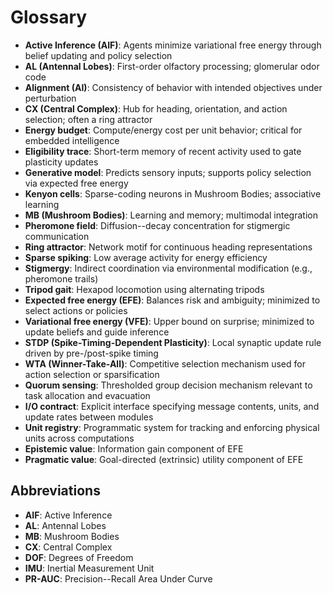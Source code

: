 # Glossary

- **Active Inference (AIF)**: Agents minimize variational free energy through belief updating and policy selection
- **AL (Antennal Lobes)**: First-order olfactory processing; glomerular odor code
- **Alignment (AI)**: Consistency of behavior with intended objectives under perturbation
- **CX (Central Complex)**: Hub for heading, orientation, and action selection; often a ring attractor
- **Energy budget**: Compute/energy cost per unit behavior; critical for embedded intelligence
- **Eligibility trace**: Short-term memory of recent activity used to gate plasticity updates
- **Generative model**: Predicts sensory inputs; supports policy selection via expected free energy
- **Kenyon cells**: Sparse-coding neurons in Mushroom Bodies; associative learning
- **MB (Mushroom Bodies)**: Learning and memory; multimodal integration
- **Pheromone field**: Diffusion--decay concentration for stigmergic communication
- **Ring attractor**: Network motif for continuous heading representations
- **Sparse spiking**: Low average activity for energy efficiency
- **Stigmergy**: Indirect coordination via environmental modification (e.g., pheromone trails)
- **Tripod gait**: Hexapod locomotion using alternating tripods
- **Expected free energy (EFE)**: Balances risk and ambiguity; minimized to select actions or policies
- **Variational free energy (VFE)**: Upper bound on surprise; minimized to update beliefs and guide inference
 - **STDP (Spike-Timing-Dependent Plasticity)**: Local synaptic update rule driven by pre-/post-spike timing
 - **WTA (Winner-Take-All)**: Competitive selection mechanism used for action selection or sparsification
 - **Quorum sensing**: Thresholded group decision mechanism relevant to task allocation and evacuation
 - **I/O contract**: Explicit interface specifying message contents, units, and update rates between modules
 - **Unit registry**: Programmatic system for tracking and enforcing physical units across computations
 - **Epistemic value**: Information gain component of EFE
 - **Pragmatic value**: Goal-directed (extrinsic) utility component of EFE

## Abbreviations

- **AIF**: Active Inference
- **AL**: Antennal Lobes
- **MB**: Mushroom Bodies
- **CX**: Central Complex
- **DOF**: Degrees of Freedom
- **IMU**: Inertial Measurement Unit
- **PR-AUC**: Precision--Recall Area Under Curve
